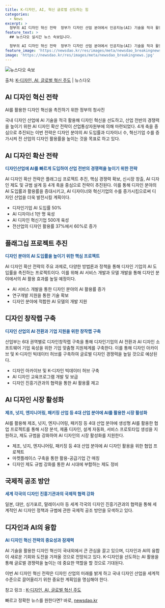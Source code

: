 ```yaml
---
title: K-디자인, AI, 혁신 글로벌 선도하는 힘
categories:
  - News
excerpt: >
  정부의 AI 디자인 혁신 전략  정부가 디자인 산업 분야에서 인공지능(AI) 기술을 적극 활용해 디자인 혁신…
feature_text: >
  ## 뉴스다오 실시간 뉴스 속보입니다.

  정부의 AI 디자인 혁신 전략  정부가 디자인 산업 분야에서 인공지능(AI) 기술을 적극 활용해 디자인 혁신…
feature_image: 'https://newsdao.kr/res/images/meta/newsdao_breakingnews.jpg'
image: 'https://newsdao.kr/res/images/meta/newsdao_breakingnews.jpg'
---
```


![뉴스다오 속보](https://newsdao.kr/res/images/meta/newsdao_breakingnews.jpg)

<p>출처: <a href="https://newsdao.kr/4694" rel="dofollow">K-디자인, AI, 글로벌 혁신 주도</a> | 뉴스다오</p>

<h2 data-ke-size="size26">AI 디자인 혁신 전략</h2>
AI를 활용한 디자인 혁신을 촉진하기 위한 정부의 청사진

국내 디자인 산업에 AI 기술을 적극 활용해 디자인 혁신을 선도하고, 산업 전반의 경쟁력을 높이기 위한 AI 디자인 확산 전략이 산업통상자원부에 의해 마련되었다. 4개 축을 중심으로 추진되는 이번 전략은 디자인 분야의 AI 도입률과 디자이너 수, 혁신기업 수를 증가시켜 전 산업의 디자인 활용률을 높이는 것을 목표로 하고 있다.

<p data-ke-size="size16"></p>

<h2 data-ke-size="size20">AI 디자인 확산 전략</h2>
<b><span style="color: #1a5490;">디자인산업에 AI를 빠르게 도입하여 산업 전반의 경쟁력을 높이기 위한 전략</span></b>

AI 디자인 확산 전략은 플래그십 프로젝트 추진, 핵심 경쟁력 확보, 신시장 창출, AI 디자인 제도 및 규범 설계 등 4개 축을 중심으로 전략이 추진된다. 이를 통해 디자인 분야의 AI 도입률과 활용률을 증대시키고, AI 디자이너와 혁신기업의 수를 증가시킴으로써 디자인 산업을 더욱 발전시킬 계획이다.

<ul>
  <li>디자인기업 AI 도입률 50%</li>
  <li>AI 디자이너 1만 명 육성</li>
  <li>AI 디자인 혁신기업 500개 육성</li>
  <li>전산업의 디자인 활용률 37%에서 60%로 증가</li>
</ul>

<p data-ke-size="size16"></p>

<h2 data-ke-size="size20">플래그십 프로젝트 추진</h2>
<b><span style="color: #1a5490;">디자인 분야의 AI 도입률을 높이기 위한 핵심 프로젝트</span></b>

AI 디자인 확산 전략의 주요 과제로, 다양한 방법론과 정책을 통해 디자인 기업의 AI 도입률을 촉진하는 프로젝트이다. 이를 위해 AI 서비스 개발과 모델 개발을 통해 디자인 분야에서의 AI 활용 효과를 높일 예정이다.

<ul>
  <li>AI 서비스 개발을 통한 디자인 분야의 AI 활용률 증가</li>
  <li>연구개발 지원을 통한 기술 확보</li>
  <li>디자인 분야에 적합한 AI 모델의 개발 지원</li>
</ul>

<p data-ke-size="size16"></p>

<h2 data-ke-size="size20">디자인 창작랩 구축</h2>
<b><span style="color: #1a5490;">디자인 산업의 AI 전환과 기업 지원을 위한 창작랩 구축</span></b>

산업부는 6대 권역별로 디자인창작랩 구축을 통해 디자인기업의 AI 전환과 AI 디자인 소프트웨어 기업 육성을 위한 기업 맞춤형 지원체계를 구축한다. 이를 통해 디자인 아카이브 및 K-디자인 빅데이터 허브를 구축하여 글로벌 디자인 경쟁력을 높일 것으로 예상된다.

<ul>
  <li>디자인 아카이브 및 K-디자인 빅데이터 허브 구축</li>
  <li>AI 디자인 교육프로그램 개발 및 보급</li>
  <li>디자인 진흥기관과의 협력을 통한 AI 활용률 제고</li>
</ul>

<p data-ke-size="size16"></p>

<h2 data-ke-size="size20">AI 디자인 시장 활성화</h2>
<b><span style="color: #1a5490;">제조, 넛지, 엔지니어링, 패키징 산업 등 4대 산업 분야에 AI를 활용한 시장 활성화</span></b>

AI를 활용해 제조, 넛지, 엔지니어링, 패키징 등 4대 산업 분야에 생성형 AI를 활용한 협업 프로젝트를 통해 시장 분석, 제품 디자인, 설계 자동화, 서비스 프로토타입 생성을 지원하고, 제도 규범을 강화하여 AI 디자인의 시장 활성화를 지원한다.

<ul>
  <li>제조, 넛지, 엔지니어링, 패키징 등 4대 산업 분야에 AI 디자인 활용을 위한 협업 프로젝트</li>
  <li>마켓플레이스 구축을 통한 활용-공급기업 간 매칭</li>
  <li>디자인 제도 규범 강화를 통한 AI 시대에 부합하는 제도 정비</li>
</ul>

<p data-ke-size="size16"></p>

<h2 data-ke-size="size20">국제적 공조 방안</h2>
<b><span style="color: #1a5490;">세계 각국의 디자인 진흥기관과의 국제적 협력 강화</span></b>

일본, 대만, 싱가포르, 말레이시아 등 세계 각국의 디자인 진흥기관과의 협력을 통해 세계적인 AI 디자인 정책과 규범에 관한 국제적 공조 방안을 모색하고 있다.

<p data-ke-size="size16"></p>

<h2 data-ke-size="size20">디자인과 AI의 융합</h2>
<b><span style="color: #1a5490;">AI 디자인 혁신 전략의 중요성과 잠재력</span></b>

AI 기술을 활용한 디자인 혁신이 국내외에서 큰 관심을 끌고 있으며, 디자인과 AI의 융합이 새로운 기회와 도전을 가져올 것으로 전망되고 있다. K-디자인을 선도하는 AI 활용을 통해 글로벌 경쟁력을 높이는 데 중요한 역할을 할 것으로 기대된다.

이번 AI 디자인 혁신 전략은 디자인 산업의 미래를 밝게 하고 국내 디자인 산업을 세계적 수준으로 끌어올리기 위한 중요한 계획임을 명심해야 한다.

<p data-ke-size="size16"></p>

참고 링크 : [K-디자인, AI, 글로벌 혁신 주도](https://newsdao.kr/4694) 

빠르고 정확한 뉴스를 원한다면? 바로, <a href="https://newsdao.kr" rel="dofollow">newsdao.kr</a>


